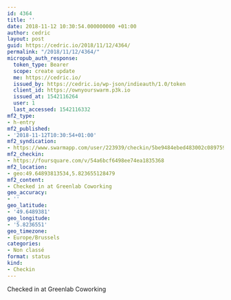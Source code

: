 ```yaml
---
id: 4364
title: ''
date: 2018-11-12 10:30:54.000000000 +01:00
author: cedric
layout: post
guid: https://cedric.io/2018/11/12/4364/
permalink: "/2018/11/12/4364/"
micropub_auth_response:
  token_type: Bearer
  scope: create update
  me: https://cedric.io/
  issued_by: https://cedric.io/wp-json/indieauth/1.0/token
  client_id: https://ownyourswarm.p3k.io
  issued_at: 1542116264
  user: 1
  last_accessed: 1542116332
mf2_type:
- h-entry
mf2_published:
- '2018-11-12T10:30:54+01:00'
mf2_syndication:
- https://www.swarmapp.com/user/223939/checkin/5be9484ebed483002c089759
mf2_checkin:
- https://foursquare.com/v/54a6bcf6498ee74ea1835368
mf2_location:
- geo:49.64893813534,5.823655128479
mf2_content:
- Checked in at Greenlab Coworking
geo_accuracy:
- ''
geo_latitude:
- '49.6489381'
geo_longitude:
- '5.8236551'
geo_timezone:
- Europe/Brussels
categories:
- Non classé
format: status
kind:
- Checkin
---
```

Checked in at Greenlab Coworking